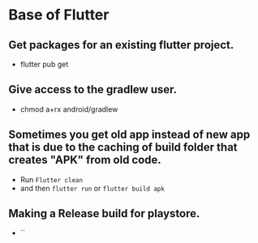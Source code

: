 # Base of Flutter

## Get packages for an existing flutter project.
- flutter pub get


## Give access to the gradlew user.
- chmod a+rx android/gradlew

## Sometimes you get old app instead of new app that is due to the caching of build folder that creates "APK" from old code.
- Run `Flutter clean`
- and then `flutter run` or `flutter build apk`

## Making a Release build for playstore.
- ``
